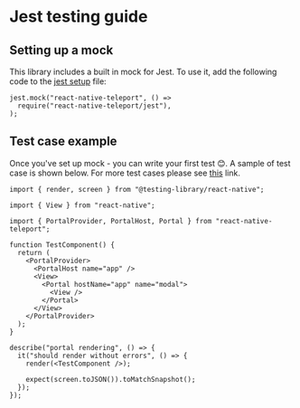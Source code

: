 # Jest testing guide

## Setting up a mock[​](#setting-up-a-mock "Direct link to Setting up a mock")

This library includes a built in mock for Jest. To use it, add the following code to the [jest setup](https://jestjs.io/docs/configuration#setupfiles-array) file:

```
jest.mock("react-native-teleport", () =>
  require("react-native-teleport/jest"),
);
```

## Test case example[​](#test-case-example "Direct link to Test case example")

Once you've set up mock - you can write your first test 😊. A sample of test case is shown below. For more test cases please see [this](https://github.com/kirillzyusko/react-native-teleport/tree/main/example/__tests__) link.

```
import { render, screen } from "@testing-library/react-native";

import { View } from "react-native";

import { PortalProvider, PortalHost, Portal } from "react-native-teleport";

function TestComponent() {
  return (
    <PortalProvider>
      <PortalHost name="app" />
      <View>
        <Portal hostName="app" name="modal">
          <View />
        </Portal>
      </View>
    </PortalProvider>
  );
}

describe("portal rendering", () => {
  it("should render without errors", () => {
    render(<TestComponent />);

    expect(screen.toJSON()).toMatchSnapshot();
  });
});
```

